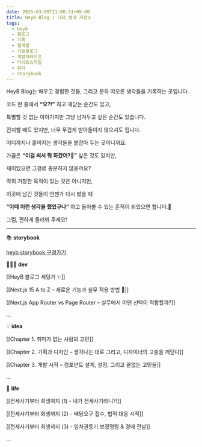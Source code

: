 ```yaml
---
date: 2025-03-09T21:00:51+09:00
title: HeyB Blog | 나의 생각 저장소
tags:
  - heyb
  - 블로그
  - 기록
  - 웹개발
  - 기술블로그
  - 개발자라이프
  - 라이프스타일
  - 취미
  - storybook
---
```


HeyB Blog는 배우고 경험한 것들, 그리고 문득 떠오른 생각들을 기록하는 곳입니다.

코드 한 줄에서 **“오?!”** 하고 깨닫는 순간도 있고,

특별할 것 없는 이야기지만 그냥 남겨두고 싶은 순간도 있습니다.

진지할 때도 있지만, 너무 무겁게 받아들이지 않으셔도 됩니다.

어디까지나 흩어지는 생각들을 붙잡아 두는 곳이니까요.

가끔은 **“이걸 써서 뭐 하겠어?🧐”** 싶은 것도 있지만,

재미있으면 그걸로 충분하지 않을까요?

딱히 거창한 목적이 있는 것은 아니지만,

이곳에 남긴 것들이 언젠가 다시 봤을 때

**“이때 이런 생각을 했었구나”** 하고 돌아볼 수 있는 흔적이 되었으면 합니다.🐾

그럼, 편하게 둘러봐 주세요!

---

📚 **storybook**

[heyb storybook 구경가기](https://storybook.heyb.kr)

👩🏻‍💻 **dev**

[[HeyB 블로그 세팅기 ✨]]

[[Next.js 15 A to Z – 새로운 기능과 실무 적용 방법 🚀]]

[[Next.js App Router vs Page Router – 실무에서 어떤 선택이 적합할까?]]

...

💡 **idea**

[[Chapter 1. 취미가 없는 사람의 고민]]

[[Chapter 2. 기획과 디자인 – 생각나는 대로 그리고, 디자이너의 고충을 깨닫다]]

[[Chapter 3. 개발 시작 – 컴포넌트 설계, 설정, 그리고 끝없는 고민들]]

...

🏡 **life**

[[전세사기부터 회생까지 (1) - 내가 전세사기라니?!]]

[[전세사기부터 회생까지 (2) - 배당요구 접수, 법적 대응 시작]]

[[전세사기부터 회생까지 (3) - 임차권등기 보정명령 & 경매 전날]]

...